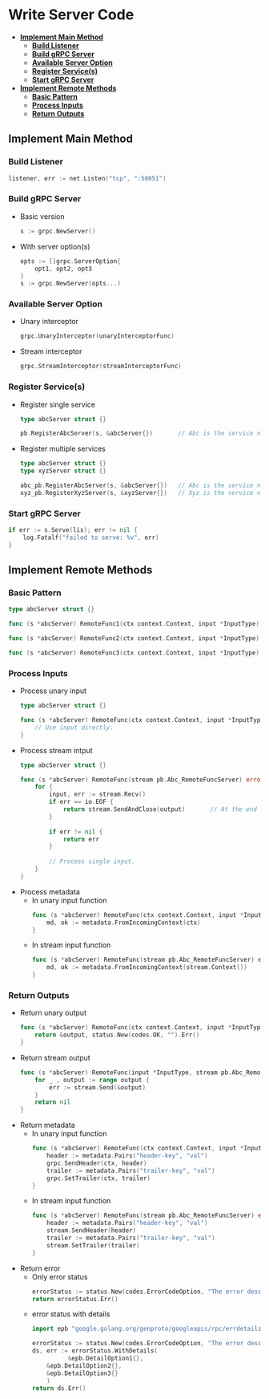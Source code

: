 # Write Server Code

- [**Implement Main Method**](#implement-main-method)
   - [**Build Listener**](#build-listener)
   - [**Build gRPC Server**](#build-grpc-server)
   - [**Available Server Option**](#available-server-option)
   - [**Register Service(s)**](#register-services)
   - [**Start gRPC Server**](#start-grpc-server)
- [**Implement Remote Methods**](#implement-remote-methods)
   - [**Basic Pattern**](#basic-pattern)
   - [**Process Inputs**](#process-inputs)
   - [**Return Outputs**](#return-outputs)

## Implement Main Method
### Build Listener
```go
listener, err := net.Listen("tcp", ":50051")
```

### Build gRPC Server
- Basic version
  ```go
  s := grpc.NewServer()
  ```
- With server option(s)
  ```go
  opts := []grpc.ServerOption{
      opt1, opt2, opt3
  }
  s := grpc.NewServer(opts...)
  ```
  
### Available Server Option
- Unary interceptor
  ```go
  grpc.UnaryInterceptor(unaryInterceptorFunc)
  ```
- Stream interceptor
  ```go
  grpc.StreamInterceptor(streamInterceptorFunc)
  ```

### Register Service(s)
- Register single service
  ```go
  type abcServer struct {}
  
  pb.RegisterAbcServer(s, &abcServer{})       // Abc is the service name
  ```
- Register multiple services
  ```go
  type abcServer struct {}
  type xyzServer struct {}
  
  abc_pb.RegisterAbcServer(s, &abcServer{})   // Abc is the service name
  xyz_pb.RegisterXyzServer(s, &xyzServer{})   // Xyz is the service name
  ```
  
### Start gRPC Server
```go
if err := s.Serve(lis); err != nil {
    log.Fatalf("failed to serve: %v", err)
}
```

## Implement Remote Methods
### Basic Pattern
```go
type abcServer struct {}

func (s *abcServer) RemoteFunc1(ctx context.Context, input *InputType) (*OutputType, error) {}

func (s *abcServer) RemoteFunc2(ctx context.Context, input *InputType) (*OutputType, error) {}

func (s *abcServer) RemoteFunc3(ctx context.Context, input *InputType) (*OutputType, error) {}
```

### Process Inputs
- Process unary input
  ```go
  type abcServer struct {}
  
  func (s *abcServer) RemoteFunc(ctx context.Context, input *InputType) (*OutputType, error) {
      // Use input directly.
  }
  ```
- Process stream intput
  ```go
  type abcServer struct {}
  
  func (s *abcServer) RemoteFunc(stream pb.Abc_RemoteFuncServer) error {
      for {
          input, err := stream.Recv()
          if err == io.EOF {
              return stream.SendAndClose(output)       // At the end of input stream, return the output.
          }
          
          if err != nil {
              return err
          }
          
          // Process single input.
      }
  }
  ```
- Process metadata
   - In unary input function
     ```go
     func (s *abcServer) RemoteFunc(ctx context.Context, input *InputType) (*OutputType, error) {
         md, ok := metadata.FromIncomingContext(ctx)
     }
     ```
   - In stream input function
     ```go
     func (s *abcServer) RemoteFunc(stream pb.Abc_RemoteFuncServer) error {
         md, ok := metadata.FromIncomingContext(stream.Context())
     }
     ```

### Return Outputs
- Return unary output
  ```go
  func (s *abcServer) RemoteFunc(ctx context.Context, input *InputType) (*OutputType, error) {
      return &output, status.New(codes.OK, "").Err()
  }
  ```
- Return stream output
  ```go
  func (s *abcServer) RemoteFunc(input *InputType, stream pb.Abc_RemoteFuncServer) error {
      for _ , output := range output {
          err := stream.Send(&output)
      }
      return nil
  }
  ```
- Return metadata
   - In unary input function
     ```go
     func (s *abcServer) RemoteFunc(ctx context.Context, input *InputType) (*OutputType, error) {
         header := metadata.Pairs("header-key", "val")
         grpc.SendHeader(ctx, header)
         trailer := metadata.Pairs("trailer-key", "val")
         grpc.SetTrailer(ctx, trailer)
     }
     ```
   - In stream input function
     ```go
     func (s *abcServer) RemoteFunc(stream pb.Abc_RemoteFuncServer) error {
         header := metadata.Pairs("header-key", "val")
         stream.SendHeader(header)
         trailer := metadata.Pairs("trailer-key", "val")    
         stream.SetTrailer(trailer)
     }
     ```
- Return error
   - Only error status
     ```go
     errorStatus := status.New(codes.ErrorCodeOption, "The error description.")  // ErrorCodeOption needs to be replaced by real option.
     return errorStatus.Err()
     ```
   - error status with details
     ```go
     import epb "google.golang.org/genproto/googleapis/rpc/errdetails"
     
     errorStatus := status.New(codes.ErrorCodeOption, "The error description.")  // ErrorCodeOption needs to be replaced by real option.
     ds, err := errorStatus.WithDetails(
			   &epb.DetailOption1{},                                                   // DetailOption1 needs to be replaced by real option.
         &epb.DetailOption2{},                                                   // DetailOption2 needs to be replaced by real option.
         &epb.DetailOption3{}                                                    // DetailOption3 needs to be replaced by real option.
		 )
     return ds.Err()
     ```

